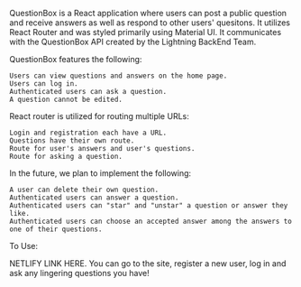 QuestionBox is a React application where users can post a public question and receive answers as well as respond to other users' quesitons. It utilizes React Router and was styled primarily using Material UI. It communicates with the QuestionBox API created by the Lightning BackEnd Team.

QuestionBox features the following:

	Users can view questions and answers on the home page.
	Users can log in.
	Authenticated users can ask a question.
	A question cannot be edited.

React router is utilized for routing multiple URLs:

	Login and registration each have a URL.
	Questions have their own route.
	Route for user's answers and user's questions.
	Route for asking a question.

In the future, we plan to implement the following:

	A user can delete their own question.
	Authenticated users can answer a question.
	Authenticated users can "star" and "unstar" a question or answer they like.
	Authenticated users can choose an accepted answer among the answers to one of their questions.

To Use:

NETLIFY LINK HERE. You can go to the site, register a new user, log in and ask any lingering questions you have!